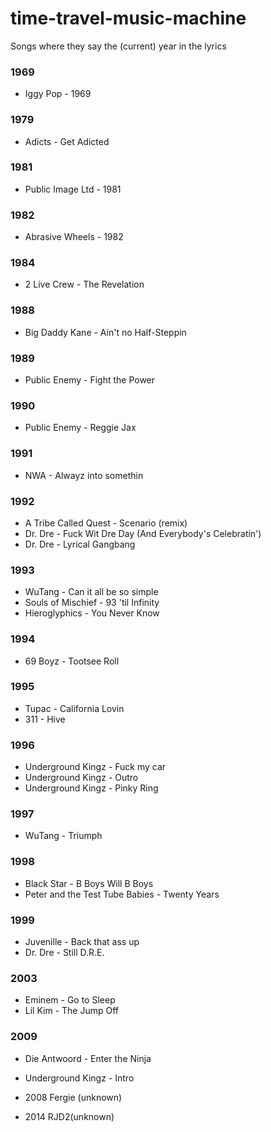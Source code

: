 # time-travel-music-machine
Songs where they say the (current) year in the lyrics

### 1969
- Iggy Pop - 1969

### 1979
- Adicts - Get Adicted

### 1981
- Public Image Ltd - 1981

### 1982
- Abrasive Wheels - 1982

### 1984
- 2 Live Crew - The Revelation

### 1988
- Big Daddy Kane - Ain't no Half-Steppin

### 1989
- Public Enemy - Fight the Power

### 1990
- Public Enemy - Reggie Jax

### 1991
- NWA - Alwayz into somethin

### 1992 
- A Tribe Called Quest - Scenario (remix)
- Dr. Dre - Fuck Wit Dre Day (And Everybody's Celebratin') 
- Dr. Dre - Lyrical Gangbang

### 1993
- WuTang - Can it all be so simple 
- Souls of Mischief - 93 'til Infinity
- Hieroglyphics - You Never Know

### 1994
- 69 Boyz - Tootsee Roll

### 1995
- Tupac - California Lovin
- 311 - Hive

### 1996
- Underground Kingz - Fuck my car
- Underground Kingz - Outro
- Underground Kingz - Pinky Ring

### 1997
- WuTang - Triumph

### 1998
- Black Star - B Boys Will B Boys
- Peter and the Test Tube Babies - Twenty Years

### 1999
- Juvenille - Back that ass up
- Dr. Dre - Still D.R.E.

### 2003
- Eminem - Go to Sleep
- Lil Kim - The Jump Off 

### 2009
- Die Antwoord - Enter the Ninja
- Underground Kingz - Intro

- 2008 Fergie (unknown)
- 2014 RJD2(unknown)

